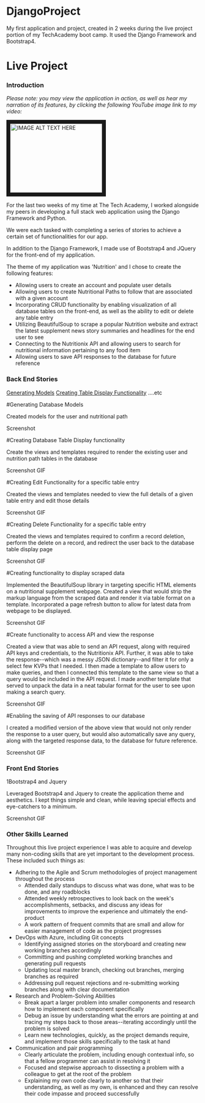 # DjangoProject
My first application and project, created in 2 weeks during the live project portion of my TechAcademy boot camp. It used the Django Framework and Bootstrap4.
# Live Project
### Introduction

*Please note: you may view the application in action, as well as hear my narration of its features, by clicking the following YouTube image link to my video:*

<a href="http://www.youtube.com/watch?feature=player_embedded&v=yhTrgGjiwh0
" target="_blank"><img src="http://img.youtube.com/vi/yhTrgGjiwh0/0.jpg" 
alt="IMAGE ALT TEXT HERE" width="240" height="180" border="10" /></a>

For the last two weeks of my time at The Tech Academy, I worked alongside my peers in developing a full stack web application using the Django Framework and Python. 

We were each tasked with completing a series of stories to achieve a certain set of functionalities for our app. 

In addition to the Django Framework, I made use of Bootstrap4 and JQuery for the front-end of my application. 

The theme of my application was 'Nutrition' and I chose to create the following features:

- Allowing users to create an account and populate user details
- Allowing users to create Nutritional Paths to follow that are associated with a given account
- Incorporating CRUD functionality by enabling visualization of all database tables on the front-end, as well as the ability to edit or delete any table entry
- Utilizing BeautifulSoup to scrape a popular Nutrition website and extract the latest supplement news story summaries and headlines for the end user to see
- Connecting to the Nutritionix API and allowing users to search for nutritional information pertaining to any food item
- Allowing users to save API responses to the database for future reference

### Back End Stories
[Generating Models](#generating-database-models)
[Creating Table Display Functionality](#creating-database-table-display-functionality)
.…etc

#Generating Database Models 

Created models for the user and nutritional path

Screenshot

#Creating Database Table Display functionality

Create the views and templates required to render the existing user and nutrition path tables in the database

Screenshot
GIF

#Creating Edit Functionality for a specific table entry

Created the  views and templates needed to view the full details of a given table entry and edit those details 
 
Screenshot
GIF

#Creating Delete Functionality for a specific table entry

Created the views and templates required to confirm a record deletion, perform the delete on a record, and redirect the user back to the database table display page

Screenshot
GIF

#Creating functionality to display scraped data 

Implemented the BeautifulSoup library in targeting specific HTML elements on a nutritional supplement webpage. Created a view that would strip the markup language from the scraped data and render it via table format on a template. Incorporated a page refresh button to allow for latest data from webpage to be displayed.

Screenshot
GIF

#Create functionality to access API and view the response 

Created a view that was able to send an API request, along with required API keys and credentials, to the Nutritionix API. 
Further, it was able to take the response--which was a messy JSON dictionary--and filter it for only a select few KVPs that I needed. I then made a template to allow users to make queries, and then I connected this template to the same view so that a query would be included in the API request. 
I made another template that served to unpack the data in a neat tabular format for the user to see upon making a search query. 

Screenshot
GIF

#Enabling the saving of API responses to our database 

I created a modified version of the above view that would not only render the response to a user query, but would also automatically save any query, along with the targeted response data, to the database for future reference.

Screenshot
GIF

### Front End Stories
1Bootstrap4 and Jquery

Leveraged Bootstrap4 and Jquery to create the application theme and aesthetics. I kept things simple and clean, while leaving special effects and eye-catchers to a minimum. 

Screenshot
GIF

### Other Skills Learned

Throughout this live project experience I was able to acquire and develop many non-coding skills that are yet important to the 
development process. These included such things as:
- Adhering to the Agile and Scrum methodologies of project management throughout the process
	- Attended daily standups to discuss what was done, what was to be done, and any roadblocks
	- Attended weekly retrospectives to look back on the week's accomplishments, setbacks, and discuss any ideas for improvements
	to improve the experience and ultimately the end-product
	- A work pattern of frequent commits that are small and allow for easier management of code as the project progresses
- DevOps with Azure, including Git concepts
	- Identifying assigned stories on the storyboard and creating new working branches accordingly
	- Committing and pushing completed working branches and generating pull requests
	- Updating local master branch, checking out branches, merging branches as required 
	- Addressing pull request rejections and re-submitting working branches along with clear documentation
- Research and Problem-Solving Abilities
	- Break apart a larger problem into smaller components and research how to implement each component specifically
	- Debug an issue by understanding what the errors are pointing at and tracing my steps back to those areas--iterating
	accordingly until the problem is solved 
	- Learn new technologies, quickly, as the project demands require, and implement those skills specifically to the task at
	hand
- Communication and pair programming
	- Clearly articulate the problem, including enough contextual info, so that a fellow programmer can assist in resolving it
	- Focused and stepwise approach to dissecting a problem with a colleague to get at the root of the problem 
	- Explaining my own code clearly to another so that their understanding, as well as my own, is enhanced and they can resolve their
	code impasse and proceed successfully
